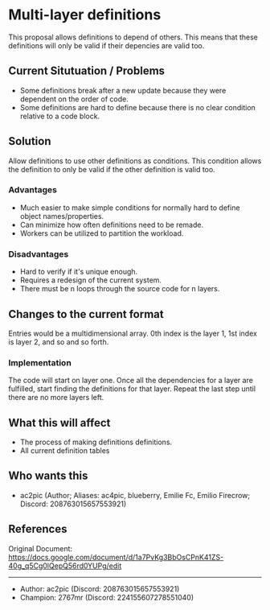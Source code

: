 # Multi-layer definitions
This proposal allows definitions to depend of others. This means that these definitions will only be valid if their depencies are valid too.


## Current Situtuation / Problems
* Some definitions break after a new update because they were dependent on the order of code.
* Some definitions are hard to define because there is no clear condition relative to a code block.

## Solution
Allow definitions to use other definitions as conditions. This condition allows the definition to only be valid if the other definition is valid too.
### Advantages
* Much easier to make simple conditions for normally hard to define object names/properties.
* Can minimize how often definitions need to be remade.
* Workers can be utilized to partition the workload.
### Disadvantages
* Hard to verify if it's unique enough.
* Requires a redesign of the current system.
* There must be n loops through the source code for n layers.

## Changes to the current format
Entries would be a multidimensional array. 0th index is the layer 1,
1st index is layer 2, and so and so forth.

### Implementation
The code will start on layer one.
Once all the dependencies for a layer are fulfilled, start finding the definitions for that layer.
Repeat the last step until there are no more layers left. 

## What this will affect
* The process of making definitions definitions.
* All current definition tables

## Who wants this
* ac2pic (Author; Aliases: ac4pic, blueberry, Emilie Fc, Emilio Firecrow; Discord: 208763015657553921)

## References
Original Document: https://docs.google.com/document/d/1a7PvKg3BbOsCPnK41ZS-40g_q5Cg0lQepQ56rd0YUPg/edit

---

* Author: ac2pic (Discord: 208763015657553921)
* Champion: 2767mr (Discord: 224155607278551040)